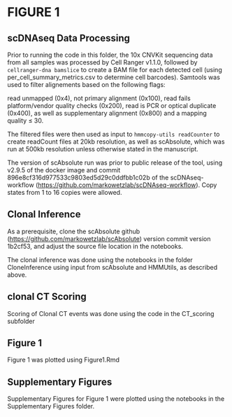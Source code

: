 # FIGURE 1

## scDNAseq Data Processing

Prior to running the code in this folder, the 10x CNVKit sequencing data from all samples was processed by Cell Ranger v1.1.0, followed by `cellranger-dna bamslice` to create a BAM file for each detected cell (using per_cell_summary_metrics.csv to determine cell barcodes). Samtools was used to filter alignements based on the following flags:

read unmapped (0x4), not primary alignment (0x100), read fails platform/vendor quality checks (0x200), read is PCR or optical duplicate (0x400), as well as supplementary alignment (0x800) and a mapping quality ≤ 30. 

The filtered files were then used as input to `hmmcopy-utils readCounter` to create readCount files at 20kb resolution, as well as scAbsolute, which was run at 500kb resolution unless otherwise stated in the manuscript. 

The version of scAbsolute run was prior to public release of the tool, using v2.9.5 of the docker image and commit 896e8cf316d977533c9803ed5d29c0ddfbb1c02b of the scDNAseq-workflow (https://github.com/markowetzlab/scDNAseq-workflow). Copy states from 1 to 16 copies were allowed.  

## Clonal Inference

As a prerequisite, clone the scAbsolute github (https://github.com/markowetzlab/scAbsolute) version commit version 1b2cf53, and adjust the source file location in the notebooks.

The clonal inference was done using the notebooks in the folder CloneInference using input from scAbsolute and HMMUtils, as described above. 

## clonal CT Scoring

Scoring of Clonal CT events was done using the code in the CT_scoring subfolder

## Figure 1
Figure 1 was plotted using Figure1.Rmd

## Supplementary Figures

Supplementary Figures for Figure 1 were plotted using the notebooks in the Supplementary Figures folder.    




